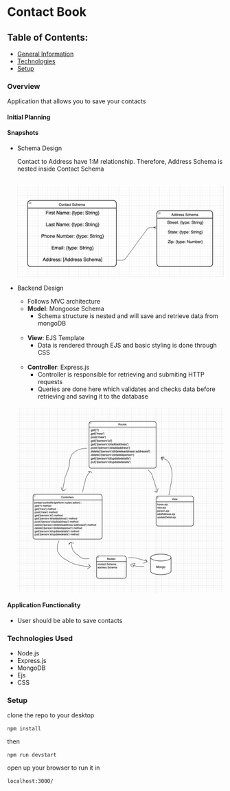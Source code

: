 <h1> Contact Book </h1>

<h2> Table of Contents: </h2>
<ul>
<li> <a href="#gm"> General Information </a> </li>
<li> <a href="#tech"> Technologies </a> </li>
<li> <a href="#setup"> Setup </a> </li>

</ul>

<div id="gm">
<h3> Overview </h3>
<p> 
Application that allows you to save your contacts
</p>
<h4> Initial Planning </h4>
<h4> Snapshots </h4>
<ul>
<li> Schema Design </li>
<p> Contact to Address have 1:M relationship. Therefore, Address Schema is nested inside Contact Schema </p> <br>
<img src="/images/schemaDesign.png" align="center">
<br>
<br>
<li> Backend Design </li>
<ul>
<li> Follows MVC architecture
<li> <strong>Model</strong>: Mongoose Schema
<ul>
<li> Schema structure is nested and will save and retrieve data from mongoDB </li>
</ul>
<br>
<li> <strong>View</strong>: EJS Template
<ul>
<li> Data is rendered through EJS and basic styling is done through CSS </li>
</ul>
<br>
<li> <strong>Controller</strong>: Express.js
<ul>
<li> Controller is responsible for retrieving and submiting HTTP requests </li>
<li> Queries are done here which validates and checks data before retrieving and saving it to the database </li>
</ul>
</ul>
<br>
<img src="/images/backendDesign.png" align="center">
</ul>
<h4>  Application Functionality </h4>
<ul> 
    <li> User should be able to save contacts </li>
</ul>
</div>
<div id="tech">
<h3> Technologies Used </h3>
<ul>
    <li> Node.js </li>
    <li> Express.js </li>
    <li> MongoDB </li>
    <li> Ejs </li>
    <li> CSS </li>
</ul>
</div>
<div id="setup">
<h3> Setup </h3>

clone the repo to your desktop

```
npm install
```

then

```
npm run devstart
```

open up your browser to run it in

```
localhost:3000/
```

</div>
